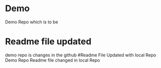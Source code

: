 # Demo
Demo Repo which is to be
# Readme file updated
demo repo is changes in the github
#Readme File Updated with local Repo
Demo Repo Readme file changed in local Repo
